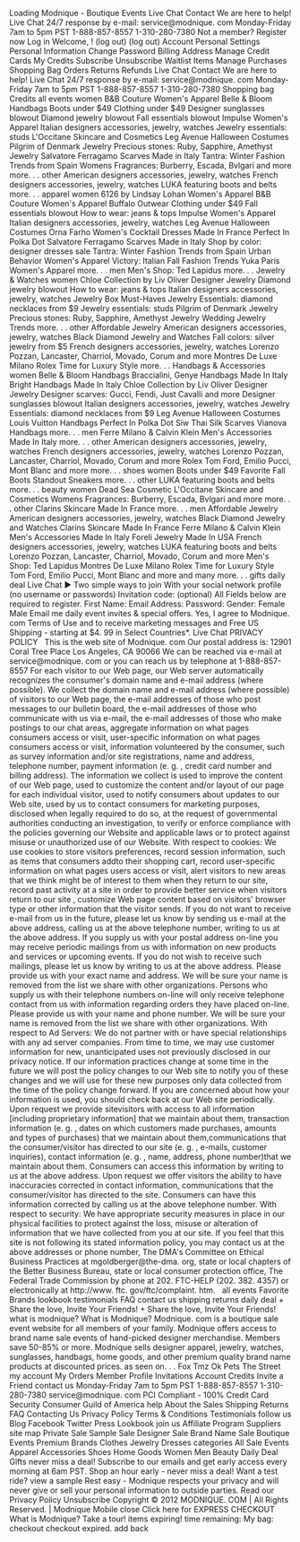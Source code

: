Loading Modnique - Boutique Events Live Chat Contact We are here to help! Live Chat 24/7 response by e-mail: service@modnique. com Monday-Friday 7am to 5pm PST 1-888-857-8557 1-310-280-7380 Not a member? Register now Log in Welcome, ! (log out) (log out) Account Personal Settings Personal Information Change Password Billing Address Manage Credit Cards My Credits Subscribe Unsubscribe Waitlist Items Manage Purchases Shopping Bag Orders Returns Refunds Live Chat Contact We are here to help! Live Chat 24/7 response by e-mail: service@modnique. com Monday-Friday 7am to 5pm PST 1-888-857-8557 1-310-280-7380 Shopping bag Credits all events women B&B Couture Women's Apparel Belle & Bloom Handbags Boots under $49 Clothing under $49 Designer sunglasses blowout Diamond jewelry blowout Fall essentials blowout Impulse Women's Apparel Italian designers accessories, jewelry, watches Jewelry essentials: studs L'Occitane Skincare and Cosmetics Leg Avenue Halloween Costumes Pilgrim of Denmark Jewelry Precious stones: Ruby, Sapphire, Amethyst Jewelry Salvatore Ferragamo Scarves Made in Italy Tantra: Winter Fashion Trends from Spain Womens Fragrances: Burberry, Escada, Bvlgari and more more. . . other American designers accessories, jewelry, watches French designers accessories, jewelry, watches LUKA featuring boots and belts more. . . apparel women 6126 by Lindsay Lohan Women's Apparel B&B Couture Women's Apparel Buffalo Outwear Clothing under $49 Fall essentials blowout How to wear: jeans & tops Impulse Women's Apparel Italian designers accessories, jewelry, watches Leg Avenue Halloween Costumes Orna Farho Women's Cocktail Dresses Made In France Perfect In Polka Dot Salvatore Ferragamo Scarves Made in Italy Shop by color: designer dresses sale Tantra: Winter Fashion Trends from Spain Urban Behavior Women's Apparel Victory: Italian Fall Fashion Trends Yuka Paris Women's Apparel more. . . men Men's Shop: Ted Lapidus more. . . Jewelry & Watches women Chloe Collection by Liv Oliver Designer Jewelry Diamond jewelry blowout How to wear: jeans & tops Italian designers accessories, jewelry, watches Jewelry Box Must-Haves Jewelry Essentials: diamond necklaces from $9 Jewelry essentials: studs Pilgrim of Denmark Jewelry Precious stones: Ruby, Sapphire, Amethyst Jewelry Wedding Jewelry Trends more. . . other Affordable Jewelry American designers accessories, jewelry, watches Black Diamond Jewelry and Watches Fall colors: silver jewelry from $5 French designers accessories, jewelry, watches Lorenzo Pozzan, Lancaster, Charriol, Movado, Corum and more Montres De Luxe Milano Rolex Time for Luxury Style more. . . Handbags & Accessories women Belle & Bloom Handbags Braccialini, Genye Handbags Made In Italy Bright Handbags Made In Italy Chloe Collection by Liv Oliver Designer Jewelry Designer scarves: Gucci, Fendi, Just Cavalli and more Designer sunglasses blowout Italian designers accessories, jewelry, watches Jewelry Essentials: diamond necklaces from $9 Leg Avenue Halloween Costumes Louis Vuitton Handbags Perfect In Polka Dot Siw Thai Silk Scarves Vianova Handbags more. . . men Ferre Milano & Calvin Klein Men's Accessories Made In Italy more. . . other American designers accessories, jewelry, watches French designers accessories, jewelry, watches Lorenzo Pozzan, Lancaster, Charriol, Movado, Corum and more Rolex Tom Ford, Emilio Pucci, Mont Blanc and more more. . . shoes women Boots under $49 Favorite Fall Boots Standout Sneakers more. . . other LUKA featuring boots and belts more. . . beauty women Dead Sea Cosmetic L'Occitane Skincare and Cosmetics Womens Fragrances: Burberry, Escada, Bvlgari and more more. . . other Clarins Skincare Made In France more. . . men Affordable Jewelry American designers accessories, jewelry, watches Black Diamond Jewelry and Watches Clarins Skincare Made In France Ferre Milano & Calvin Klein Men's Accessories Made In Italy Foreli Jewelry Made In USA French designers accessories, jewelry, watches LUKA featuring boots and belts Lorenzo Pozzan, Lancaster, Charriol, Movado, Corum and more Men's Shop: Ted Lapidus Montres De Luxe Milano Rolex Time for Luxury Style Tom Ford, Emilio Pucci, Mont Blanc and more and many more. . . gifts daily deal Live Chat ▶ Two simple ways to join With your social network profile (no username or passwords) Invitation code: (optional) All Fields below are required to register. First Name: Email Address: Password: Gender: Female Male Email me daily event invites & special offers. Yes, I agree to Modnique. com Terms of Use and to receive marketing messages and Free US Shipping - starting at $4. 99 in Select Countries\*. Live Chat PRIVACY POLICY   This is the web site of Modnique. com Our postal address is: 12901 Coral Tree Place Los Angeles, CA 90066 We can be reached via e-mail at service@modnique. com or you can reach us by telephone at 1-888-857-8557 For each visitor to our Web page, our Web server automatically recognizes the consumer's domain name and e-mail address (where possible). We collect the domain name and e-mail address (where possible) of visitors to our Web page, the e-mail addresses of those who post messages to our bulletin board, the e-mail addresses of those who communicate with us via e-mail, the e-mail addresses of those who make postings to our chat areas, aggregate information on what pages consumers access or visit, user-specific information on what pages consumers access or visit, information volunteered by the consumer, such as survey information and/or site registrations, name and address, telephone number, payment information (e. g. , credit card number and billing address). The information we collect is used to improve the content of our Web page, used to customize the content and/or layout of our page for each individual visitor, used to notify consumers about updates to our Web site, used by us to contact consumers for marketing purposes, disclosed when legally required to do so, at the request of governmental authorities conducting an investigation, to verify or enforce compliance with the policies governing our Website and applicable laws or to protect against misuse or unauthorized use of our Website. With respect to cookies: We use cookies to store visitors preferences, record session information, such as items that consumers addto their shopping cart, record user-specific information on what pages users access or visit, alert visitors to new areas that we think might be of interest to them when they return to our site, record past activity at a site in order to provide better service when visitors return to our site , customize Web page content based on visitors' browser type or other information that the visitor sends. If you do not want to receive e-mail from us in the future, please let us know by sending us e-mail at the above address, calling us at the above telephone number, writing to us at the above address. If you supply us with your postal address on-line you may receive periodic mailings from us with information on new products and services or upcoming events. If you do not wish to receive such mailings, please let us know by writing to us at the above address. Please provide us with your exact name and address. We will be sure your name is removed from the list we share with other organizations. Persons who supply us with their telephone numbers on-line will only receive telephone contact from us with information regarding orders they have placed on-line. Please provide us with your name and phone number. We will be sure your name is removed from the list we share with other organizations. With respect to Ad Servers: We do not partner with or have special relationships with any ad server companies. From time to time, we may use customer information for new, unanticipated uses not previously disclosed in our privacy notice. If our information practices change at some time in the future we will post the policy changes to our Web site to notify you of these changes and we will use for these new purposes only data collected from the time of the policy change forward. If you are concerned about how your information is used, you should check back at our Web site periodically. Upon request we provide sitevisitors with access to all information \[including proprietary information\] that we maintain about them, transaction information (e. g. , dates on which customers made purchases, amounts and types of purchases) that we maintain about them,communications that the consumer/visitor has directed to our site (e. g. , e-mails, customer inquiries), contact information (e. g. , name, address, phone number)that we maintain about them. Consumers can access this information by writing to us at the above address. Upon request we offer visitors the ability to have inaccuracies corrected in contact information, communications that the consumer/visitor has directed to the site. Consumers can have this information corrected by calling us at the above telephone number. With respect to security: We have appropriate security measures in place in our physical facilities to protect against the loss, misuse or alteration of information that we have collected from you at our site. If you feel that this site is not following its stated information policy, you may contact us at the above addresses or phone number, The DMA's Committee on Ethical Business Practices at mgoldberger@the-dma. org, state or local chapters of the Better Business Bureau, state or local consumer protection office, The Federal Trade Commission by phone at 202. FTC-HELP (202. 382. 4357) or electronically at http://www. ftc. gov/ftc/complaint. htm.   all events Favorite Brands lookbook testimonials FAQ contact us shipping returns daily deal + Share the love, Invite Your Friends! + Share the love, Invite Your Friends! what is modnique? What is Modnique? Modnique. com is a boutique sale event website for all members of your family. Modnique offers access to brand name sale events of hand-picked designer merchandise. Members save 50-85% or more. Modnique sells designer apparel, jewelry, watches, sunglasses, handbags, home goods, and other premium quality brand name products at discounted prices. as seen on. . . Fox Tmz Ok Pets The Street my account My Orders Member Profile Invitations Account Credits Invite a Friend contact us Monday-Friday 7am to 5pm PST 1-888-857-8557 1-310-280-7380 service@modnique. com PCI Compliant - 100% Credit Card Security Consumer Guild of America help About the Sales Shipping Returns FAQ Contacting Us Privacy Policy Terms & Conditions Testimonials follow us Blog Facebook Twitter Press Lookbook join us Affiliate Program Suppliers site map Private Sale Sample Sale Designer Sale Brand Name Sale Boutique Events Premium Brands Clothes Jewelry Dresses categories All Sale Events Apparel Accessories Shoes Home Goods Women Men Beauty Daily Deal Gifts never miss a deal! Subscribe to our emails and get early access every morning at 6am PST. Shop an hour early - never miss a deal! Want a test ride? view a sample Rest easy - Modnique respects your privacy and will never give or sell your personal information to outside parties. Read our Privacy Policy Unsubscribe Copyright © 2012 MODNIQUE. COM | All Rights Reserved. | Modnique Mobile close Click here for EXPRESS CHECKOUT What is Modnique? Take a tour! items expiring! time remaining: My bag: checkout checkout expired. add back